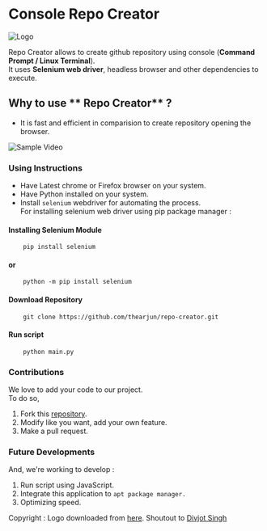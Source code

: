 # Console Repo Creator

![Logo](https://i.ibb.co/vdmfZxK/console-repo-creator.png)

Repo Creator allows to create github repository using console (**Command Prompt / Linux Terminal**). <br/>
It uses **Selenium web driver**, headless browser and other dependencies to execute.  

## Why to use ** Repo Creator** ?
 - It is fast and efficient in comparision to create repository opening the browser.
 

 ![Sample Video](https://i.ibb.co/yX0ftds/cut.gif)

### Using Instructions

- Have Latest chrome or Firefox browser on your system.
- Have Python installed on your system.
- Install ```selenium``` webdriver for automating the process.  
For installing selenium web driver using pip package manager :

#### Installing Selenium Module

        pip install selenium

#### or

        python -m pip install selenium

#### Download Repository

        git clone https://github.com/thearjun/repo-creator.git

#### Run script

        python main.py

### Contributions

We love to add your code to our project.  
To do so,

1. Fork this [repository](https://github.com/thearjun/repo-creator).
2. Modify like you want, add your own feature.
3. Make a pull request.

### Future Developments

And, we're working to develop :

1. Run script using JavaScript.
2. Integrate this application to ```apt package manager.```
3. Optimizing speed.

Copyright : Logo downloaded from [here](https://www.iconfinder.com/icons/344124/code_github_repository_social_icon). Shoutout to [Divjot Singh](https://www.iconfinder.com/Frank_Martin)
